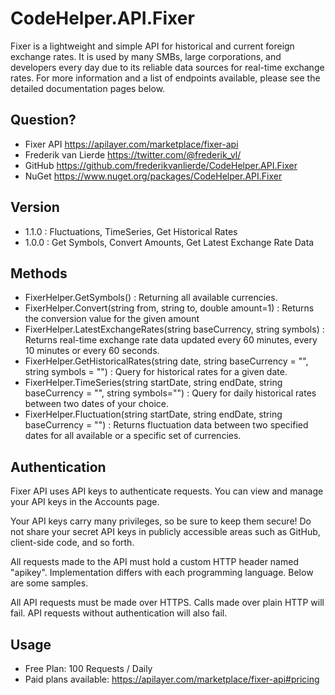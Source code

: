 ﻿# CodeHelper.API.Fixer
Fixer is a lightweight and simple API for historical and current foreign exchange rates. It is used by many SMBs, large corporations, and developers every day due to its reliable data sources for real-time exchange rates.
For more information and a list of endpoints available, please see the detailed documentation pages below.

## Question?
* Fixer API <https://apilayer.com/marketplace/fixer-api>
* Frederik van Lierde <https://twitter.com/@frederik_vl/>
* GitHub <https://github.com/frederikvanlierde/CodeHelper.API.Fixer>
* NuGet <https://www.nuget.org/packages/CodeHelper.API.Fixer>

## Version
* 1.1.0 : Fluctuations, TimeSeries, Get Historical Rates
* 1.0.0 : Get Symbols, Convert Amounts, Get Latest Exchange Rate Data

## Methods
* FixerHelper.GetSymbols() : Returning all available currencies.
* FixerHelper.Convert(string from, string to, double amount=1) : Returns the conversion value for the given amount
* FixerHelper.LatestExchangeRates(string baseCurrency, string symbols) : Returns real-time exchange rate data updated every 60 minutes, every 10 minutes or every 60 seconds.
* FixerHelper.GetHistoricalRates(string date, string baseCurrency = "", string symbols = "") : Query for historical rates for a given date.
* FixerHelper.TimeSeries(string startDate, string endDate, string baseCurrency = "", string symbols="") : Query for daily historical rates between two dates of your choice.
* FixerHelper.Fluctuation(string startDate, string endDate, string baseCurrency = "") : Returns fluctuation data between two specified dates for all available or a specific set of currencies.

## Authentication
Fixer API uses API keys to authenticate requests. You can view and manage your API keys in the Accounts page.

Your API keys carry many privileges, so be sure to keep them secure! Do not share your secret API keys in publicly accessible areas such as GitHub, client-side code, and so forth.

All requests made to the API must hold a custom HTTP header named "apikey". Implementation differs with each programming language. Below are some samples.

All API requests must be made over HTTPS. Calls made over plain HTTP will fail. API requests without authentication will also fail.

## Usage
* Free Plan: 100 Requests / Daily
* Paid plans available: <https://apilayer.com/marketplace/fixer-api#pricing>
